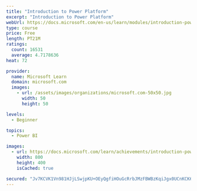 ```yaml
---
title: "Introduction to Power Platform"
excerpt: "Introduction to Power Platform"
webUrl: https://docs.microsoft.com/en-us/learn/modules/introduction-power-platform/
type: course
price: Free
length: PT21M
ratings:
  count: 16531
  average: 4.7178636
heat: 72

provider:
  name: Microsoft Learn
  domain: microsoft.com
  images:
    - url: /assets/images/organizations/microsoft.com-50x50.jpg
      width: 50
      height: 50

levels:
  - Beginner

topics:
  - Power BI

images:
  - url: https://docs.microsoft.com/learn/achievements/introduction-power-platform-social.png
    width: 800
    height: 400
    isCached: true

secured: "Jv7KCVK1Vn981HJjLSwjpKU+OEyQgfiHOuGcRrbJMzFBWBzKqiJgx0UCnKCK6XsA+x3T5fnGnmYr6bKEsJmLTlYsvap202x/SAGdLAdmavszLowjslDYV4XSZUi8BSyZw0ZWMAN2k/OdPoEXjwPbH/yxdEduOKQ5anIwWzj3lmPXWUiNZ7N7SzlHgau2skkLlUNyFxAGfcNKfhB4sh1sgJWGie8UJrqYQjqA3Joj3O4arD9WiuVTEwMa5/M24gigU0doPKMjcKEw9iJe1ebU6DunlaIQiPw+lDTTvJIkJ7bB8cYbjom20Jzam9wXOhm4+lSBY8vdNF2+cYsdSf1xsUOqLBjjAcwsKRPCPRm7DFtHl9JoXRTGjOZjDKFuhzYpf1JbNN6YZ0hMpVVIDzZwOHsISx9KSzgA5B2r+idM/oXu3UblOv/JVJnSfOASivTF;33HOmt7/UZecmwZShO/BAA=="
---
```


